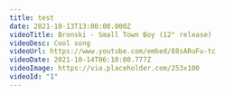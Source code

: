 ```yaml
---
title: test
date: 2021-10-13T13:00:00.000Z
videoTitle: Bronski - Small Town Boy (12" release)
videoDesc: Cool song
videoUrl: https://www.youtube.com/embed/88sARuFu-tc
videoDate: 2021-10-14T06:10:00.777Z
videoImage: https://via.placeholder.com/253x100
videoId: "1"
---
```

